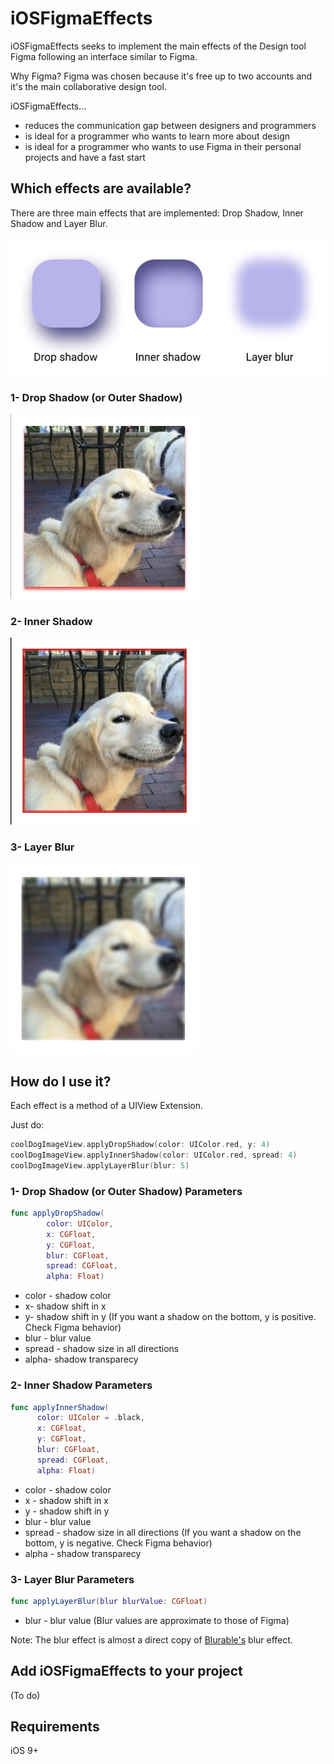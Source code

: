 iOSFigmaEffects
========
iOSFigmaEffects seeks to implement the main effects of the Design tool Figma following an interface similar to Figma.

Why Figma?
Figma was chosen because it's free up to two accounts and it's the main collaborative design tool.

iOSFigmaEffects...

 * reduces the communication gap between designers and programmers
 * is ideal for a programmer who wants to learn more about design 
 * is ideal for a programmer who wants to use Figma in their personal projects and have a fast start


Which effects are available?
 -------------------
 
 There are three main effects that are implemented:
 Drop Shadow, Inner Shadow and Layer Blur.
 
 
 ![Alt text](iOSFigmaEffects/Resources/figmaeffects.jpg?raw=true)

 

 ### 1- Drop Shadow (or Outer Shadow)


 ![Alt text](iOSFigmaEffects/Resources/dogdropshadow.jpg)
 


 ### 2- Inner Shadow
 
 ![Alt text](iOSFigmaEffects/Resources/doginnershadow.jpg)
 

 
 ### 3- Layer Blur
 
  ![Alt text](iOSFigmaEffects/Resources/doglayerblur.jpg)
 

 
How do I use it?
-------------------

Each effect is a method of a UIView Extension. 

Just do:
 ```swift 
coolDogImageView.applyDropShadow(color: UIColor.red, y: 4)
coolDogImageView.applyInnerShadow(color: UIColor.red, spread: 4)
coolDogImageView.applyLayerBlur(blur: 5)
```

 ### 1- Drop Shadow (or Outer Shadow) Parameters
 
 ```swift
 func applyDropShadow(
         color: UIColor,
         x: CGFloat,
         y: CGFloat,
         blur: CGFloat,
         spread: CGFloat,
         alpha: Float)
```

* color - shadow color
* x- shadow shift in x
* y-  shadow shift in y 
(If you want a shadow on the bottom, y is positive. Check Figma behavior)
* blur - blur value
* spread - shadow size in all directions
* alpha- shadow transparecy
 
 ### 2- Inner Shadow Parameters
 
  ```swift
 func applyInnerShadow(
        color: UIColor = .black,
        x: CGFloat,
        y: CGFloat,
        blur: CGFloat,
        spread: CGFloat,
        alpha: Float)
```

* color - shadow color
* x - shadow shift in x
* y -  shadow shift in y
* blur - blur value
* spread - shadow size in all directions
(If you want a shadow on the bottom, y is negative. Check Figma behavior)
* alpha - shadow transparecy

 
 ### 3- Layer Blur Parameters

  ```swift
func applyLayerBlur(blur blurValue: CGFloat) 
```

* blur - blur value 
(Blur values are approximate to those of Figma)

Note: The blur effect is almost a direct copy of [Blurable's](https://github.com/FlexMonkey/Blurable) blur effect.


Add iOSFigmaEffects to your project
----------------------------
(To do)

Requirements
------------
iOS 9+



